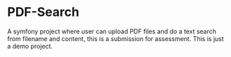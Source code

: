 # PDF-Search
A symfony project where user can upload PDF files and do a text search from filename and content, this is a submission for assessment.
This is just a demo project.
